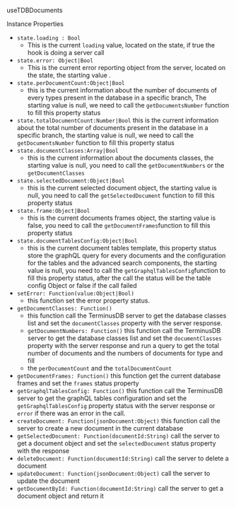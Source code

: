  useTDBDocuments

  Instance Properties
  
 - `state.loading : Bool` 
	 -  This is the current  `loading`  value, located on the state, if true the hook is doing a server call
 - `state.error: Object|Bool`
	 - This is the current error reporting object from the server, located on the state, the starting value  .
 - `state.perDocumentCount:Object|Bool`
	 - this is the current information about the number of documents of every types present in the database in a specific branch, The starting value is null,  we need to call the `getDocumentsNumber` function to fill this property status
 - `state.totalDocumentCount:Number|Bool`
	 this is the current information about the total number of documents present in the database in a specific branch, the starting value is null,  we need to call the `getDocumentsNumber` function to fill this property status
 - `state.documentClasses:Array|Bool`
	 -	this is the current information about the documents classes, the starting value is null, you need to call the `getDocumentNumbers` or the `getDocumentClasses`
 - `state.selectedDocument:Object|Bool`
	 - this is the current selected document object, the starting value is null, you need to call the `getSelectedDocument` function to fill this property status 
 - `state.frame:Object|Bool`
	 - this is the current documents frames object, the starting value is false, you need to call the `getDocumentFrames`function to fill this property status
 - `state.documentTablesConfig:Object|Bool`
	 - this is the current document tables template, this property status store the graphQL query for every documents and the configuration for the tables and the advanced search components, the starting value is null, you need to call the `getGraphqlTablesConfig`function to fill this property status, after the call the status will be the table config Object or false if the call failed
 - `setError: Function(value:Object|Bool)` 
	 - this function set the error property status.
- `getDocumentClasses: Function()`
	-	this function call the TerminusDB server to get the database classes list and set the `documentClasses` property with the server response.
	-	`getDocumentNumbers: Function()` this function call the TerminusDB server to get the database classes list and set the `documentClasses` property with the server response and run a query to get the total number of documents and the numbers of documents for type and fill 
	-	the  `perDocumentCount` and the `totalDocumentCount`
- `getDocumentFrames: Function()` this function get the current database frames and set the `frames` status property
- `getGraphqlTablesConfig: Function()` this function call the TerminusDB server to get the graphQL tables configuration and set the  `getGraphqlTablesConfig` property status with the server response or `error` if there was an error in the call.
- `createDocument: Function(jsonDocument:Object)` this function call the server to create a new document in the current database
- `getSelectedDocument: Function(documentId:String)`  call the server to get a document object and set the `selectedDocument` status property with the response
- `deleteDocument: Function(documentId:String)` call the server to delete a document 
- `updateDocument: Function(jsonDocument:Object)` call the server to update the document 
- `getDocumentById: Function(documentId:String)` call the server to get a document object and return it